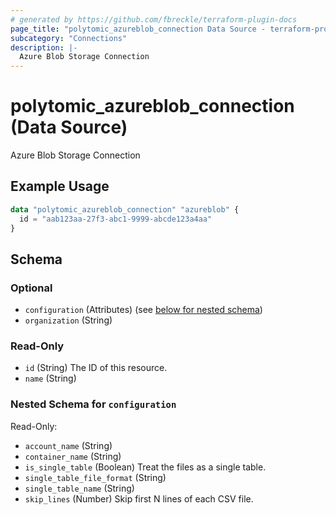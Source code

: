 ```yaml
---
# generated by https://github.com/fbreckle/terraform-plugin-docs
page_title: "polytomic_azureblob_connection Data Source - terraform-provider-polytomic"
subcategory: "Connections"
description: |-
  Azure Blob Storage Connection
---
```


# polytomic_azureblob_connection (Data Source)

Azure Blob Storage Connection

## Example Usage

```terraform
data "polytomic_azureblob_connection" "azureblob" {
  id = "aab123aa-27f3-abc1-9999-abcde123a4aa"
}
```

<!-- schema generated by tfplugindocs -->
## Schema

### Optional

- `configuration` (Attributes) (see [below for nested schema](#nestedatt--configuration))
- `organization` (String)

### Read-Only

- `id` (String) The ID of this resource.
- `name` (String)

<a id="nestedatt--configuration"></a>
### Nested Schema for `configuration`

Read-Only:

- `account_name` (String)
- `container_name` (String)
- `is_single_table` (Boolean) Treat the files as a single table.
- `single_table_file_format` (String)
- `single_table_name` (String)
- `skip_lines` (Number) Skip first N lines of each CSV file.


